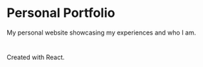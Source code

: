 # Personal Portfolio

My personal website showcasing my experiences and who I am.
#
Created with React.
